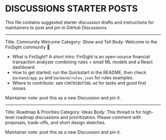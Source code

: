 # DISCUSSIONS STARTER POSTS

This file contains suggested starter discussion drafts and instructions for maintainers to post and pin in GitHub Discussions.

---

Title: Community Welcome
Category: Show and Tell
Body:
Welcome to the FinSight community 👋

- What is FinSight? A short intro: FinSight is an open-source financial transaction analyzer combining rules + small ML models and a React dashboard.
- How to get started: run the Quickstart in the README, then check `backend/app.py` and `backend/rules.json` for rules examples.
- Where to contribute: see `CONTRIBUTING.md` for tasks and good first issues.

Maintainer note: post this as a new Discussion and pin it.

---

Title: Roadmap & Priorities
Category: Ideas
Body:
This thread is for high-level roadmap discussions and prioritization. Please comment with proposals, trade-offs, and short design sketches.

Maintainer note: post this as a new Discussion and pin it.
